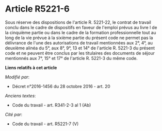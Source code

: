 # Article R5221-6

Sous réserve des dispositions de l'article R. 5221-22, le contrat de travail conclu dans le cadre de dispositifs en faveur de
l'emploi prévus au livre I de la cinquième partie ou dans le cadre de la formation professionnelle tout au long de la vie
prévue à la sixième partie du présent code ne permet pas la délivrance de l'une des autorisations de travail mentionnées aux
2°, 4°, au deuxième alinéa du 5°, aux 8°, 9°, 13 et 14° de l'article R. 5221-3 du présent code et ne peuvent être conclus par
les titulaires des documents de séjour mentionnés aux 7°, 15° et 17° de l'article R. 5221-3 du même code.

**Liens relatifs à cet article**

_Modifié par_:

  - Décret n°2016-1456 du 28 octobre 2016 - art. 20

_Anciens textes_:

  - Code du travail - art. R341-2-3 al 1 (Ab)

_Cité par_:

  - Code du travail - art. R5221-7 (V)
